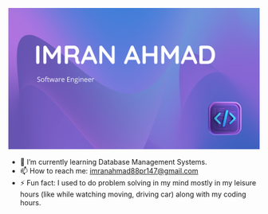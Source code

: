 ![logo]( https://github.com/imranahmad88pr147/imranahmad88pr147/blob/main/Imran's%20Banner.png)

- 🌱 I’m currently learning Database Management Systems.
- 📫 How to reach me: imranahmad88pr147@gmail.com
- ⚡ Fun fact: I used to do problem solving in my mind mostly in my leisure hours (like while watching moving, driving car) along with my coding hours.
 


